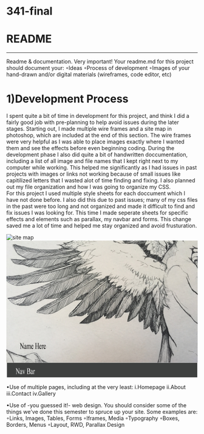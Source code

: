 # 341-final
# README
______
Readme & documentation. Very important! Your readme.md for this project should document your: ◦Ideas
◦Process of development
◦Images of your hand-drawn and/or digital materials (wireframes, code editor, etc)
# 1)Development Process
I spent quite a bit of time in development for this project, and think I did a fairly good job with pre-planning to help avoid issues
during the later stages.  Starting out, I made multiple wire frames and a site map in photoshop, which are included at the end of this
section. The wire frames were very helpful as I was able to place images exactly where I wanted them and see the effects before even 
beginning coding.  During the development phase I also did quite a bit of handwritten doccumentation, including a list of all image and 
file names that I kept right next to my computer while working.  This helped me significantly as I had issues in past projects with 
images or links not working because of small issues like capitilized letters that I wasted alot of time finding and fixing.  I also 
planned out my file organization and how I was going to organize my CSS.  
For this project I used multiple style sheets for each doccument which I have not done before.  I also did this due to past issues; many
of my css files in the past were too long and not organized and made it difficult to find and fix issues I was looking for.  This time
I made seperate sheets for specific effects and elements such as parallax, my navbar and forms.  This change saved me a lot of time and
helped me stay organized and avoid frusturation.

![site map](images/sitemap.jpg)
![wireframe](images/wireframe.jpg)

•Use of multiple pages, including at the very least: i.Homepage
ii.About
iii.Contact
iv.Gallery

•Use of -you guessed it!- web design. You should consider some of the things we've done this semester to spruce up your site. Some examples are: ◦Links, Images, Tables, Forms
◦Iframes, Media
◦Typography
◦Boxes, Borders, Menus
◦Layout, RWD, Parallax Design

